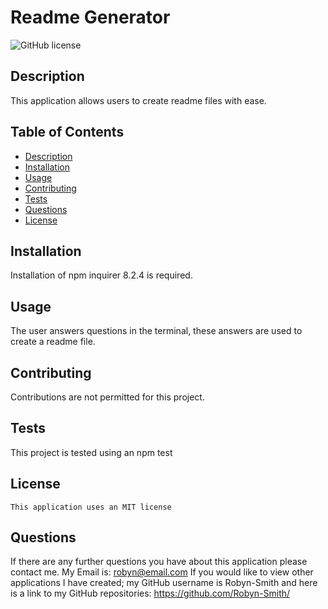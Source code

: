 # Readme Generator
![GitHub license](https://img.shields.io/badge/license-MIT-blue.svg)

  ## Description
  This application allows users to create readme files with ease.

  ## Table of Contents
  + [Description](#description)
  + [Installation](#installation)
  + [Usage](#usage)
  + [Contributing](#contributing)
  + [Tests](#tests)
  + [Questions](#questions)
  + [License](#license)

  ## Installation
  Installation of npm inquirer 8.2.4 is required.


  ## Usage
  The user answers questions in the terminal, these answers are used to create a readme file.


  ## Contributing
  Contributions are not permitted for this project.


  ## Tests
  This project is tested using an npm test


  ## License 
    This application uses an MIT license


  ## Questions
  If there are any further questions you have about this application please contact me. 
  My Email is: robyn@email.com
  If you would like to view other applications I have created; my GitHub username is Robyn-Smith and here is a link to my GitHub repositories: https://github.com/Robyn-Smith/

